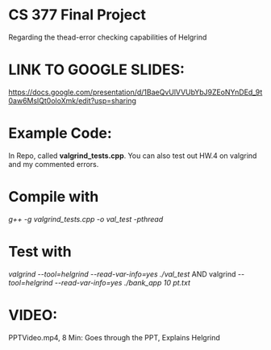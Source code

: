 # CS 377 Final Project
Regarding the thead-error checking capabilities of Helgrind
# LINK TO GOOGLE SLIDES:
https://docs.google.com/presentation/d/1BaeQvUlVVUbYbJ9ZEoNYnDEd_9t0aw6MslQt0oloXmk/edit?usp=sharing
# Example Code: 
In Repo, called **valgrind_tests.cpp**. You can also test out HW.4 on valgrind and my commented errors. 
# Compile with
_g++ -g valgrind_tests.cpp -o val_test -pthread_
# Test with
_valgrind --tool=helgrind --read-var-info=yes ./val_test_ AND valgrind _--tool=helgrind --read-var-info=yes ./bank_app 10 pt.txt_

# VIDEO:
PPTVideo.mp4, 8 Min: Goes through the PPT, Explains Helgrind
